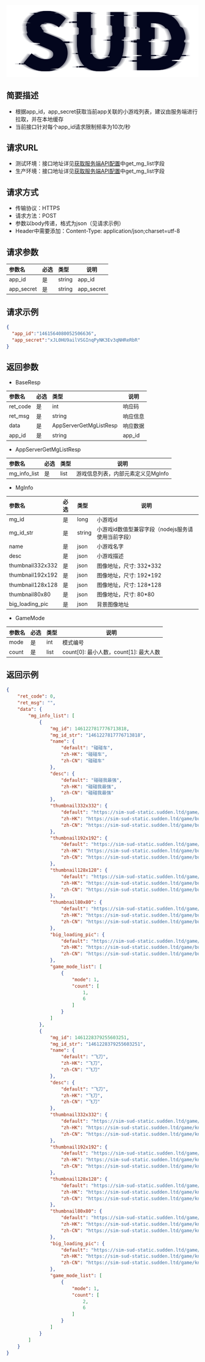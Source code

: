 #

![SUD](../../Resource/logo.png)

## 简要描述

- 根据app_id，app_secret获取当前app关联的小游戏列表，建议由服务端进行拉取，并在本地缓存
- 当前接口针对每个app_id请求限制频率为10次/秒

## 请求URL

- 测试环境：接口地址详见[获取服务端API配置](ObtainServerEndAPIConfigurations.md)中get_mg_list字段
- 生产环境：接口地址详见[获取服务端API配置](ObtainServerEndAPIConfigurations.md)中get_mg_list字段

## 请求方式
- 传输协议：HTTPS
- 请求方法：POST
- 参数以body传递，格式为json（见请求示例）
- Header中需要添加：Content-Type: application/json;charset=utf-8

## 请求参数

|参数名|必选|类型|说明|
|:----|:---|:-----|-----|
|app_id |是  |string |app_id   |
|app_secret |是  |string |app_secret   |

## 请求示例

```json
{
  "app_id":"1461564080052506636",
  "app_secret":"xJL0HU9ailVSGInqPyNK3Ev3qNHReRbR"
}
```

## 返回参数

- BaseResp

|参数名|必选|类型|说明|
|:----    |:---|:----- |-----   |
|ret_code |是  |int |响应码   |
|ret_msg |是  |string | 响应信息    |
|data     |是  | AppServerGetMgListResp | 响应数据    |
|app_id     |是  |string | app_id   |

- AppServerGetMgListResp

|参数名|必选|类型|说明|
|:----    |:---|:----- |-----   |
|mg_info_list |是  | list|游戏信息列表，内部元素定义见MgInfo |


- MgInfo

|参数名|必选|类型| 说明                           |
|:----    |:---|:----- |------------------------------|
|mg_id |是  |long | 小游戏id                        |
|mg_id_str |是  |string | 小游戏id数值型兼容字段（nodejs服务请使用当前字段） |
|name |是  |json | 小游戏名字                        |
|desc |是  |json | 小游戏描述                        |
|thumbnail332x332 |是  |json | 图像地址，尺寸: 332*332             |
|thumbnail192x192 |是  |json | 图像地址，尺寸: 192*192             |
|thumbnail128x128 |是  |json | 图像地址，尺寸: 128*128             |
|thumbnail80x80 |是  |json | 图像地址，尺寸: 80*80               |
|big_loading_pic |是  |json | 背景图像地址             |

- GameMode

|参数名|必选|类型|说明|
|:----    |:---|:----- |-----   |
|mode |是  |int | 模式编号 |
|count |是  |list | count[0]: 最小人数，count[1]: 最大人数 |

## 返回示例

```json
{
    "ret_code": 0,
    "ret_msg": "",
    "data": {
        "mg_info_list": [
            {
                "mg_id": 1461227817776713818,
                "mg_id_str": "1461227817776713818",
                "name": {
                    "default": "碰碰车",
                    "zh-HK": "碰碰车",
                    "zh-CN": "碰碰车"
                },
                "desc": {
                    "default": "碰碰我最强",
                    "zh-HK": "碰碰我最强",
                    "zh-CN": "碰碰我最强"
                },
                "thumbnail332x332": {
                    "default": "https://sim-sud-static.sudden.ltd/game/bumper/332.png",
                    "zh-HK": "https://sim-sud-static.sudden.ltd/game/bumper/332.png",
                    "zh-CN": "https://sim-sud-static.sudden.ltd/game/bumper/332.png"
                },
                "thumbnail192x192": {
                    "default": "https://sim-sud-static.sudden.ltd/game/bumper/192.png",
                    "zh-HK": "https://sim-sud-static.sudden.ltd/game/bumper/192.png",
                    "zh-CN": "https://sim-sud-static.sudden.ltd/game/bumper/192.png"
                },
                "thumbnail128x128": {
                    "default": "https://sim-sud-static.sudden.ltd/game/bumper/128.png",
                    "zh-HK": "https://sim-sud-static.sudden.ltd/game/bumper/128.png",
                    "zh-CN": "https://sim-sud-static.sudden.ltd/game/bumper/128.png"
                },
                "thumbnail80x80": {
                    "default": "https://sim-sud-static.sudden.ltd/game/bumper/80.png",
                    "zh-HK": "https://sim-sud-static.sudden.ltd/game/bumper/80.png",
                    "zh-CN": "https://sim-sud-static.sudden.ltd/game/bumper/80.png"
                },
                "big_loading_pic": {
                    "default": "https://sim-sud-static.sudden.ltd/game/bumper/bg.jpg",
                    "zh-HK": "https://sim-sud-static.sudden.ltd/game/bumper/bg.jpg",
                    "zh-CN": "https://sim-sud-static.sudden.ltd/game/bumper/bg.jpg"
                },
                "game_mode_list": [
                    {
                        "mode": 1,
                        "count": [
                            1,
                            6
                        ]
                    }
                ]
            },
            {
                "mg_id": 1461228379255603251,
                "mg_id_str": "1461228379255603251",
                "name": {
                    "default": "飞刀",
                    "zh-HK": "飞刀",
                    "zh-CN": "飞刀"
                },
                "desc": {
                    "default": "飞刀",
                    "zh-HK": "飞刀",
                    "zh-CN": "飞刀"
                },
                "thumbnail332x332": {
                    "default": "https://sim-sud-static.sudden.ltd/game/knife/332.png",
                    "zh-HK": "https://sim-sud-static.sudden.ltd/game/knife/332.png",
                    "zh-CN": "https://sim-sud-static.sudden.ltd/game/knife/332.png"
                },
                "thumbnail192x192": {
                    "default": "https://sim-sud-static.sudden.ltd/game/knife/192.png",
                    "zh-HK": "https://sim-sud-static.sudden.ltd/game/knife/192.png",
                    "zh-CN": "https://sim-sud-static.sudden.ltd/game/knife/192.png"
                },
                "thumbnail128x128": {
                    "default": "https://sim-sud-static.sudden.ltd/game/knife/128.png",
                    "zh-HK": "https://sim-sud-static.sudden.ltd/game/knife/128.png",
                    "zh-CN": "https://sim-sud-static.sudden.ltd/game/knife/128.png"
                },
                "thumbnail80x80": {
                    "default": "https://sim-sud-static.sudden.ltd/game/knife/80.png",
                    "zh-HK": "https://sim-sud-static.sudden.ltd/game/knife/80.png",
                    "zh-CN": "https://sim-sud-static.sudden.ltd/game/knife/80.png"
                },
                "big_loading_pic": {
                    "default": "https://sim-sud-static.sudden.ltd/game/knife/bg.jpg",
                    "zh-HK": "https://sim-sud-static.sudden.ltd/game/knife/bg.jpg",
                    "zh-CN": "https://sim-sud-static.sudden.ltd/game/knife/bg.jpg"
                },
                "game_mode_list": [
                    {
                        "mode": 1,
                        "count": [
                            2,
                            6
                        ]
                    }
                ]
            }
        ]
    }
}
```
